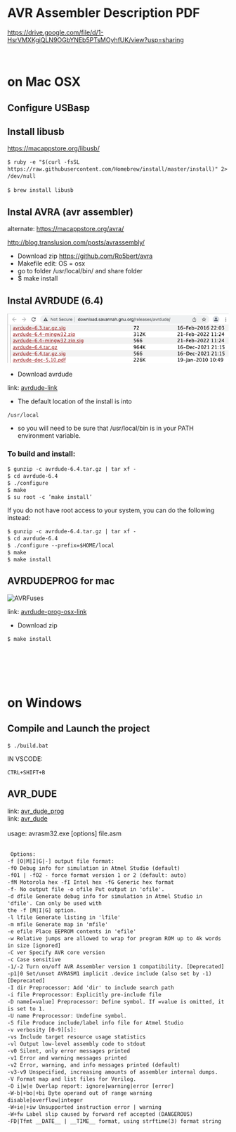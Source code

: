 # AVR Assembler Description PDF
https://drive.google.com/file/d/1-HsrVMXKgiQLN9OGbYNEb5PTsMOyhfUK/view?usp=sharing

<br/>

# on Mac OSX
## **Configure USBasp**

## Install libusb
https://macappstore.org/libusb/
```
$ ruby -e "$(curl -fsSL https://raw.githubusercontent.com/Homebrew/install/master/install)" 2> /dev/null

$ brew install libusb
```

## Instal AVRA (avr assembler)
alternate: https://macappstore.org/avra/

http://blog.translusion.com/posts/avrassembly/

- Download zip https://github.com/Ro5bert/avra
- Makefile edit: OS = osx
- go to folder /usr/local/bin/ and share folder
- $ make install

## Instal AVRDUDE (6.4)
![avrdude](./.github/img/avrdude.png)
- Download avrdude

link: [avrdude-link](http://download.savannah.gnu.org/releases/avrdude/)

- The default location of the install is into
```
/usr/local
````
- so you will need to be sure that
/usr/local/bin is in your PATH environment variable.
### To build and install: 
```
$ gunzip -c avrdude-6.4.tar.gz | tar xf -
$ cd avrdude-6.4
$ ./configure
$ make
$ su root -c ’make install’
```

If you do not have root access to your system, you can do the following instead:
```
$ gunzip -c avrdude-6.4.tar.gz | tar xf -
$ cd avrdude-6.4
$ ./configure --prefix=$HOME/local
$ make
$ make install
```

## AVRDUDEPROG for mac
![AVRFuses](./.github/img/AVRFuses_avrdude_v6.png)

link: [avrdude-prog-osx-link](https://github.com/trol73/AVRFuses/releases)

- Download zip
```
$ make install
```
<br><br><br><br>
# on Windows


## Compile and Launch the project
```
$ ./build.bat
```
IN VSCODE:
```
CTRL+SHIFT+B
```
## AVR_DUDE
link: [avr_dude_prog](https://www.yourdevice.net/proekty/avrdude-prog) <br>
link: [avr_dude](http://download.savannah.gnu.org/releases/avrdude/)
<br><br>
usage: avrasm32.exe [options] file.asm
```

 Options:
-f [O|M|I|G|-] output file format:
-fO Debug info for simulation in Atmel Studio (default)
-fO1 | -fO2 - force format version 1 or 2 (default: auto)
-fM Motorola hex -fI Intel hex -fG Generic hex format
-f- No output file -o ofile Put output in 'ofile'.
-d dfile Generate debug info for simulation in Atmel Studio in 'dfile'. Can only be used with
the -f [M|I|G] option.
-l lfile Generate listing in 'lfile'
-m mfile Generate map in 'mfile'
-e efile Place EEPROM contents in 'efile'
-w Relative jumps are allowed to wrap for program ROM up to 4k words in size [ignored]
-C ver Specify AVR core version
-c Case sensitive
-1/-2 Turn on/off AVR Assembler version 1 compatibility. [Deprecated]
-p1|0 Set/unset AVRASM1 implicit .device include (also set by -1) [Deprecated]
-I dir Preprocessor: Add 'dir' to include search path
-i file Preprocessor: Explicitly pre-include file
-D name[=value] Preprocessor: Define symbol. If =value is omitted, it is set to 1.
-U name Preprocessor: Undefine symbol.
-S file Produce include/label info file for Atmel Studio
-v verbosity [0-9][s]:
-vs Include target resource usage statistics
-vl Output low-level assembly code to stdout
-v0 Silent, only error messages printed
-v1 Error and warning messages printed
-v2 Error, warning, and info messages printed (default)
-v3-v9 Unspecified, increasing amounts of assembler internal dumps.
-V Format map and list files for Verilog.
-O i|w|e Overlap report: ignore|warning|error [error]
-W-b|+bo|+bi Byte operand out of range warning disable|overflow|integer
-W+ie|+iw Unsupported instruction error | warning
-W+fw Label slip caused by forward ref accepted (DANGEROUS)
-FD|Tfmt __DATE__ | __TIME__ format, using strftime(3) format string
```
